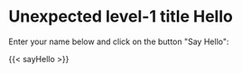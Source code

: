 # Unexpected level-1 title Hello

Enter your name below and click on the button "Say Hello":

{{< sayHello >}}
